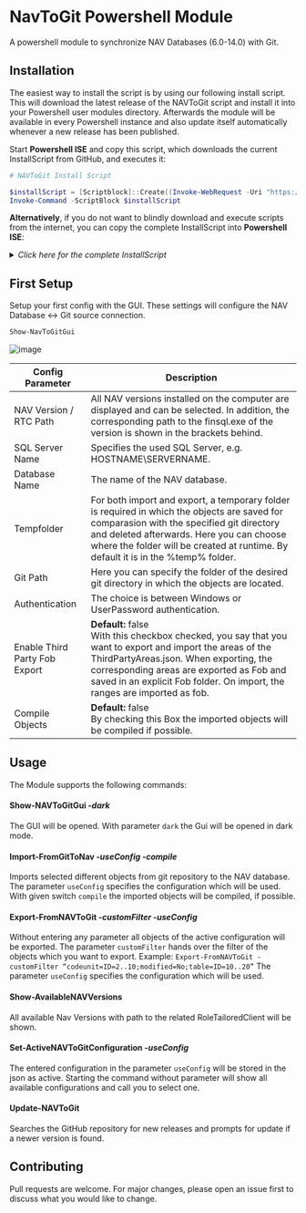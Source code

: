 # NavToGit Powershell Module
A powershell module to synchronize NAV Databases (6.0-14.0) with Git.

## Installation

The easiest way to install the script is by using our following install script.
This will download the latest release of the NAVToGit script and install it into your Powershell user modules directory. Afterwards the module will be available in every Powershell instance and also update itself automatically whenever a new release has been published.

Start **Powershell ISE** and copy this script, which downloads the current InstallScript from GitHub, and executes it:
```powershell
# NAVToGit Install Script

$installScript = [Scriptblock]::Create((Invoke-WebRequest -Uri "https://raw.githubusercontent.com/tegosGroup/NAVToGit/master/.install/InstallScript.ps1").Content)
Invoke-Command -ScriptBlock $installScript
```
**Alternatively**, if you do not want to blindly download and execute scripts from the internet, you can copy the complete InstallScript into **Powershell ISE**:
<details><summary><i>Click here for the complete InstallScript</i></summary>
<p>
  
```powershell
# NAVToGit Install Script  

Write-Host("$(Get-Date  -Format "HH:mm:ss") | Starting NAVToGit Module installation") -ForegroundColor White
$approval = Read-Host ("$(Get-Date  -Format "HH:mm:ss") | Do you want to continue? [y/n]")
if ($approval -ne "y") {
	Write-Host("$(Get-Date  -Format "HH:mm:ss") | Cancelled NAVToGit module installation") -ForegroundColor Red
	break
}  

try {
	$obj = Invoke-WebRequest -Uri "https://api.github.com/repos/tegosGroup/NAVToGit/releases/latest" -ErrorAction SilentlyContinue | ConvertFrom-Json -ErrorAction SilentlyContinue
}
catch {
	Write-Host("$(Get-Date  -Format "HH:mm:ss") | No connection to Github.") -ForegroundColor Red
	break
}

$temp = Join-Path -Path $env:TEMP -ChildPath "NavToGitUpdate"
$downloadFile = Join-Path -Path $temp -ChildPath "update.zip"  

Remove-Item -Path $temp -Recurse -Force -ErrorAction SilentlyContinue > $null
New-Item -path $temp -ItemType Directory > $null  
Write-Host("$(Get-Date  -Format "HH:mm:ss") | Downloading latest release...") -ForegroundColor Cyan
Invoke-WebRequest -Uri $obj.zipball_url -OutFile $downloadFile  

Write-Host("$(Get-Date  -Format "HH:mm:ss") | Extracting download zip") -ForegroundColor White
Expand-Archive -Path $downloadFile -DestinationPath $temp -Force  

$userPath = "$([System.Environment]::GetFolderPath([System.Environment+SpecialFolder]::MyDocuments))\WindowsPowerShell\Modules\NAVToGit"

if (-not (Test-Path -Path $userPath)) {
	Write-Host("$(Get-Date  -Format "HH:mm:ss") | Creating directory C:$userPath") -ForegroundColor Cyan
	New-Item -Path $userPath -ItemType Directory > $null
} 

Write-Host("$(Get-Date  -Format "HH:mm:ss") | Moving new files") -ForegroundColor Cyan
Robocopy (Get-ChildItem  $temp)[0].FullName $userPath /mov /mir /xd .git > $null  

Write-Host("$(Get-Date  -Format "HH:mm:ss") | Deleting temp folder $temp") -ForegroundColor White
Remove-Item -Path $temp -Recurse -Force  

Write-Host("$(Get-Date  -Format "HH:mm:ss") | Creating Desktop Shortcut for GUI") -ForegroundColor White
$WshShell = New-Object -comObject WScript.Shell
$Shortcut = $WshShell.CreateShortcut("$([System.Environment]::GetFolderPath([System.Environment+SpecialFolder]::Desktop))\Show-NAVToGitGui.lnk")
$Shortcut.TargetPath = "$env:WINDIR\system32\WindowsPowerShell\v1.0\powershell.exe"
$Shortcut.Arguments = "-command Show-NAVToGitGui"
$Shortcut.Save()  

Write-Host("$(Get-Date  -Format "HH:mm:ss") | NAVToGit Module has been installed.") -ForegroundColor Green
```

</p>
</details>

## First Setup
Setup your first config with the GUI. These settings will configure the NAV Database <-> Git source connection.
```powershell
Show-NavToGitGui
```
![image](https://user-images.githubusercontent.com/58514804/74413498-cf892800-4e3f-11ea-8af9-dade45505e2d.png)

Config Parameter |  Description
------------ | -------------
NAV Version / RTC Path  | All NAV versions installed on the computer are displayed and can be selected. In addition, the corresponding path to the finsql.exe of the version is shown in the brackets behind.
SQL Server Name | Specifies the used SQL Server, e.g. HOSTNAME\SERVERNAME.
Database Name | The name of the NAV database.
Tempfolder | For both import and export, a temporary folder is required in which the objects are saved for comparasion with the specified git directory and deleted afterwards. Here you can choose where the folder will be created at runtime. By default it is in the %temp% folder.
Git Path | Here you can specify the folder of the desired git directory in which the objects are located.
Authentication | The choice is between Windows or UserPassword authentication.
Enable Third Party Fob Export | **Default:** false <br/> With this checkbox checked, you say that you want to export and import the areas of the ThirdPartyAreas.json. When exporting, the corresponding areas are exported as Fob and saved in an explicit Fob folder. On import, the ranges are imported as fob. 
Compile Objects |  **Default:** false <br/> By checking this Box the imported objects will be compiled if possible.

## Usage
The Module supports the following commands:

#### Show-NAVToGitGui *-dark*
The GUI will be opened. With parameter `dark` the Gui will be opened in dark mode.

#### Import-FromGitToNav *-useConfig <ConfigName> -compile*
Imports selected different objects from git repository to the NAV database.
The parameter `useConfig` specifies the configuration which will be used. With given switch `compile` the imported objects will be compiled, if possible.

#### Export-FromNAVToGit *-customFilter <Filter> -useConfig <ConfigName>*
Without entering any parameter all objects of the active configuration will be exported. 
The parameter `customFilter` hands over the filter of the objects which you want to export. Example: `Export-FromNAVToGit -customFilter “codeunit=ID=2..10;modified=No;table=ID=10..20”`
The parameter `useConfig` specifies the configuration which will be used.

#### Show-AvailableNAVVersions
All available Nav Versions with path to the related RoleTailoredClient will be shown.

#### Set-ActiveNAVToGitConfiguration *-useConfig <ConfigName>*
The entered configuration in the parameter `useConfig` will be stored in the json as active. 
Starting the command without parameter will show all available configurations and call you to select one.

#### Update-NAVToGit
Searches the GitHub repository for new releases and prompts for update if a newer version is found.

## Contributing
Pull requests are welcome. For major changes, please open an issue first to discuss what you would like to change.
